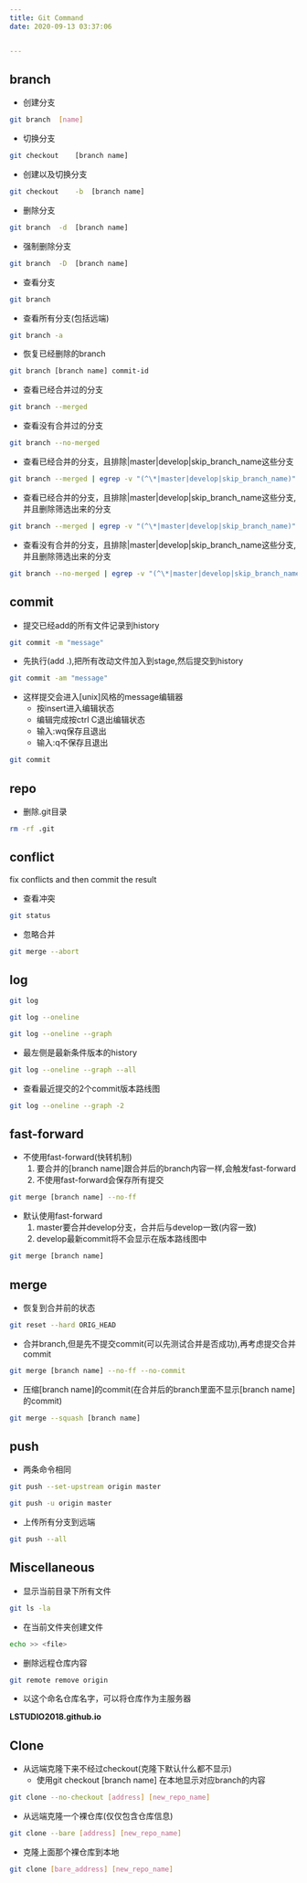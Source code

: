 ```yaml
---
title: Git Command
date: 2020-09-13 03:37:06


---
```






## branch

- 创建分支

```bash
git	branch	[name]
```

- 切换分支

```bash
git	checkout	[branch name]
```



- 创建以及切换分支

```bash
git	checkout	-b	[branch name]
```



- 删除分支

```bash
git	branch	-d	[branch name]
```



- 强制删除分支

```bash
git	branch	-D	[branch name]
```



- 查看分支

```bash
git branch
```



- 查看所有分支(包括远端)

```bash
git branch -a
```



- 恢复已经删除的branch

```bash
git branch [branch name] commit-id
```



- 查看已经合并过的分支

```bash
git branch --merged
```



- 查看没有合并过的分支

```bash
git branch --no-merged
```



- 查看已经合并的分支，且排除|master|develop|skip_branch_name这些分支

```bash
git branch --merged | egrep -v "(^\*|master|develop|skip_branch_name)"
```



- 查看已经合并的分支，且排除|master|develop|skip_branch_name这些分支,并且删除筛选出来的分支

```bash
git branch --merged | egrep -v "(^\*|master|develop|skip_branch_name)" | xargs git branch -d
```



- 查看没有合并的分支，且排除|master|develop|skip_branch_name这些分支,并且删除筛选出来的分支

```bash
git branch --no-merged | egrep -v "(^\*|master|develop|skip_branch_name)" | xargs git branch -D
```





## commit

- 提交已经add的所有文件记录到history

```bash
git commit -m "message"
```



- 先执行(add .),把所有改动文件加入到stage,然后提交到history

```bash
git commit -am "message"
```



- 这样提交会进入[unix]风格的message编辑器
  - 按insert进入编辑状态
  - 编辑完成按ctrl C退出编辑状态
  - 输入:wq保存且退出
  - 输入:q不保存且退出

```bash
git commit
```



## repo


- 删除.git目录

```bash
rm -rf .git
```




## conflict

fix conflicts and then commit the result

- 查看冲突

```bash
git status
```




- 忽略合并

```bash
git merge --abort
```



## log

```bash
git log
```



```bash
git log --oneline
```



```bash
git log --oneline --graph
```



- 最左侧是最新条件版本的history

```bash
git log --oneline --graph --all
```




- 查看最近提交的2个commit版本路线图

```bash
git log --oneline --graph -2
```



## fast-forward

- 不使用fast-forward(快转机制)
  1. 要合并的[branch name]跟合并后的branch内容一样,会触发fast-forward
  2. 不使用fast-forward会保存所有提交

```bash
git merge [branch name] --no-ff
```




- 默认使用fast-forward
  1. master要合并develop分支，合并后与develop一致(内容一致)
  2. develop最新commit将不会显示在版本路线图中  

```bash
git merge [branch name]
```



## merge

- 恢复到合并前的状态

```bash
git reset --hard ORIG_HEAD
```




- 合并branch,但是先不提交commit(可以先测试合并是否成功),再考虑提交合并commit

```bash
git merge [branch name] --no-ff --no-commit
```




- 压缩[branch name]的commit(在合并后的branch里面不显示[branch name]的commit)

```bash
git merge --squash [branch name]
```



## push

- 两条命令相同

```bash
git push --set-upstream origin master

git push -u origin master
```




- 上传所有分支到远端

```bash
git push --all
```




## Miscellaneous

- 显示当前目录下所有文件

```bash
git ls -la
```




- 在当前文件夹创建文件

```bash
echo >> <file>
```




- 删除远程仓库内容

```bash
git remote remove origin
```




- 以这个命名仓库名字，可以将仓库作为主服务器

**LSTUDIO2018.github.io**



## Clone

- 从远端克隆下来不经过checkout(克隆下默认什么都不显示)
  - 使用git checkout [branch name] 在本地显示对应branch的内容

```bash
git clone --no-checkout [address] [new_repo_name]
```



 - 从远端克隆一个裸仓库(仅仅包含仓库信息) 

```bash
git clone --bare [address] [new_repo_name]
```




- 克隆上面那个裸仓库到本地

```bash
git clone [bare_address] [new_repo_name]
```

